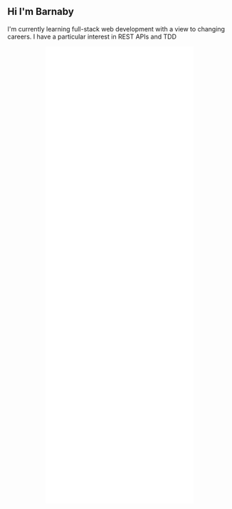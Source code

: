 ## Hi I'm Barnaby

I'm currently learning full-stack web development with a view to changing careers. I have a particular interest in REST APIs and TDD

<p style="text-align:center">
  <picture>
    <img src="/github-metrics.svg" alt="Metrics" style="display: block; margin: 0 auto;">
  </picture>
</p>

<!--
**barns/barns** is a ✨ _special_ ✨ repository because its `README.md` (this file) appears on your GitHub profile.

Here are some ideas to get you started:

- 🔭 I’m currently working on ...
- 🌱 I’m currently learning ...
- 👯 I’m looking to collaborate on ...
- 🤔 I’m looking for help with ...
- 💬 Ask me about ...
- 📫 How to reach me: ...
- 😄 Pronouns: ...
- ⚡ Fun fact: ...
-->
